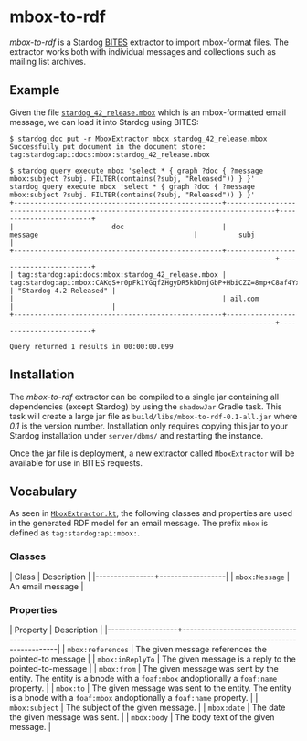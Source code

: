 mbox-to-rdf
===========

*mbox-to-rdf* is a
Stardog [BITES](http://docs.stardog.com/#_unstructured_data) extractor
to import mbox-format files. The extractor works both with individual
messages and collections such as mailing list archives.

Example
-------

Given the
file
[`stardog_42_release.mbox`](src/test/resources/stardog_42_release.mbox) which
is an mbox-formatted email message, we can load it into Stardog using
BITES:

```shell
$ stardog doc put -r MboxExtractor mbox stardog_42_release.mbox
Successfully put document in the document store: tag:stardog:api:docs:mbox:stardog_42_release.mbox

$ stardog query execute mbox 'select * { graph ?doc { ?message mbox:subject ?subj. FILTER(contains(?subj, "Released")) } }'
stardog query execute mbox 'select * { graph ?doc { ?message mbox:subject ?subj. FILTER(contains(?subj, "Released")) } }'
+---------------------------------------------------+----------------------------------------------------------------------------------+------------------------+
|                        doc                        |                                     message                                      |          subj          |
+---------------------------------------------------+----------------------------------------------------------------------------------+------------------------+
| tag:stardog:api:docs:mbox:stardog_42_release.mbox | tag:stardog:api:mbox:CAKqS+r0pFk1YGqfZHgyDR5kbDnjGbP+HbiCZZ=8mp+C8af4YxA@mail.gm | "Stardog 4.2 Released" |
|                                                   | ail.com                                                                          |                        |
+---------------------------------------------------+----------------------------------------------------------------------------------+------------------------+

Query returned 1 results in 00:00:00.099
```

Installation
------------

The *mbox-to-rdf* extractor can be compiled to a single jar containing
all dependencies (except Stardog) by using the `shadowJar` Gradle
task. This task will create a large jar file as
`build/libs/mbox-to-rdf-0.1-all.jar` where *0.1* is the version
number. Installation only requires copying this jar to your Stardog
installation under `server/dbms/` and restarting the instance.

Once the jar file is deployment, a new extractor called
`MboxExtractor` will be available for use in BITES requests.

Vocabulary
----------

As seen in [`MboxExtractor.kt`](src/main/kotlin/MboxExtractor.kt), the
following classes and properties are used in the generated RDF model
for an email message. The prefix `mbox` is defined as
`tag:stardog:api:mbox:`.

### Classes

| Class          | Description      |
|----------------+------------------|
| `mbox:Message` | An email message |

### Properties

| Property          | Description                                                                                                              |
|-------------------+--------------------------------------------------------------------------------------------------------------------------|
| `mbox:references` | The given message references the pointed-to message                                                                      |
| `mbox:inReplyTo`  | The given message is a reply to the pointed-to-message                                                                   |
| `mbox:from`       | The given message was sent by the entity. The entity is a bnode with a `foaf:mbox` andoptionally a `foaf:name` property. |
| `mbox:to`         | The given message was sent to the entity. The entity is a bnode with a `foaf:mbox` andoptionally a `foaf:name` property. |
| `mbox:subject`    | The subject of the given message.                                                                                        |
| `mbox:date`       | The date the given message was sent.                                                                                     |
| `mbox:body`       | The body text of the given message.                                                                                      |
